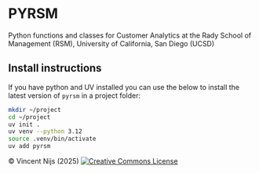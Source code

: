 # PYRSM

Python functions and classes for Customer Analytics at the Rady School of Management (RSM), University of California, San Diego (UCSD)

## Install instructions

If you have python and UV installed you can use the below to install the latest version of `pyrsm` in a project folder:

```bash
mkdir ~/project
cd ~/project
uv init .
uv venv --python 3.12
source .venv/bin/activate
uv add pyrsm
```

&copy; Vincent Nijs (2025) <a rel="license" href="https://creativecommons.org/licenses/by-nc-sa/4.0/" target="_blank"><img alt="Creative Commons License" style="border-width: 0" src="images/by-nc-sa.png"/></a>
